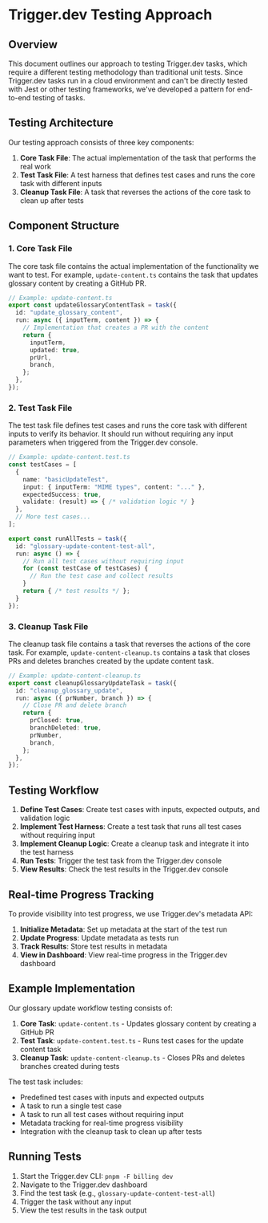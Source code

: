 # Trigger.dev Testing Approach

## Overview

This document outlines our approach to testing Trigger.dev tasks, which require a different testing methodology than traditional unit tests. Since Trigger.dev tasks run in a cloud environment and can't be directly tested with Jest or other testing frameworks, we've developed a pattern for end-to-end testing of tasks.

## Testing Architecture

Our testing approach consists of three key components:

1. **Core Task File**: The actual implementation of the task that performs the real work
2. **Test Task File**: A test harness that defines test cases and runs the core task with different inputs
3. **Cleanup Task File**: A task that reverses the actions of the core task to clean up after tests

## Component Structure

### 1. Core Task File

The core task file contains the actual implementation of the functionality we want to test. For example, `update-content.ts` contains the task that updates glossary content by creating a GitHub PR.

```typescript
// Example: update-content.ts
export const updateGlossaryContentTask = task({
  id: "update_glossary_content",
  run: async ({ inputTerm, content }) => {
    // Implementation that creates a PR with the content
    return {
      inputTerm,
      updated: true,
      prUrl,
      branch,
    };
  },
});
```

### 2. Test Task File

The test task file defines test cases and runs the core task with different inputs to verify its behavior. It should run without requiring any input parameters when triggered from the Trigger.dev console.

```typescript
// Example: update-content.test.ts
const testCases = [
  {
    name: "basicUpdateTest",
    input: { inputTerm: "MIME types", content: "..." },
    expectedSuccess: true,
    validate: (result) => { /* validation logic */ }
  },
  // More test cases...
];

export const runAllTests = task({
  id: "glossary-update-content-test-all",
  run: async () => {
    // Run all test cases without requiring input
    for (const testCase of testCases) {
      // Run the test case and collect results
    }
    return { /* test results */ };
  }
});
```

### 3. Cleanup Task File

The cleanup task file contains a task that reverses the actions of the core task. For example, `update-content-cleanup.ts` contains a task that closes PRs and deletes branches created by the update content task.

```typescript
// Example: update-content-cleanup.ts
export const cleanupGlossaryUpdateTask = task({
  id: "cleanup_glossary_update",
  run: async ({ prNumber, branch }) => {
    // Close PR and delete branch
    return {
      prClosed: true,
      branchDeleted: true,
      prNumber,
      branch,
    };
  },
});
```

## Testing Workflow

1. **Define Test Cases**: Create test cases with inputs, expected outputs, and validation logic
2. **Implement Test Harness**: Create a test task that runs all test cases without requiring input
3. **Implement Cleanup Logic**: Create a cleanup task and integrate it into the test harness
4. **Run Tests**: Trigger the test task from the Trigger.dev console
5. **View Results**: Check the test results in the Trigger.dev console

## Real-time Progress Tracking

To provide visibility into test progress, we use Trigger.dev's metadata API:

1. **Initialize Metadata**: Set up metadata at the start of the test run
2. **Update Progress**: Update metadata as tests run
3. **Track Results**: Store test results in metadata
4. **View in Dashboard**: View real-time progress in the Trigger.dev dashboard

## Example Implementation

Our glossary update workflow testing consists of:

1. **Core Task**: `update-content.ts` - Updates glossary content by creating a GitHub PR
2. **Test Task**: `update-content.test.ts` - Runs test cases for the update content task
3. **Cleanup Task**: `update-content-cleanup.ts` - Closes PRs and deletes branches created during tests

The test task includes:

- Predefined test cases with inputs and expected outputs
- A task to run a single test case
- A task to run all test cases without requiring input
- Metadata tracking for real-time progress visibility
- Integration with the cleanup task to clean up after tests

## Running Tests

1. Start the Trigger.dev CLI: `pnpm -F billing dev`
2. Navigate to the Trigger.dev dashboard
3. Find the test task (e.g., `glossary-update-content-test-all`)
4. Trigger the task without any input
5. View the test results in the task output

